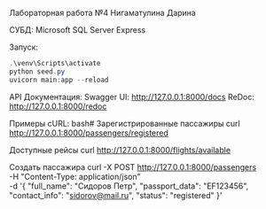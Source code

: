 Лабораторная работа №4
Нигаматулина Дарина

СУБД: Microsoft SQL Server Express

Запуск:
```powershell
.\venv\Scripts\activate
python seed.py
uvicorn main:app --reload
```

API Документация:
Swagger UI: http://127.0.0.1:8000/docs
ReDoc: http://127.0.0.1:8000/redoc

Примеры cURL:
bash# Зарегистрированные пассажиры
curl http://127.0.0.1:8000/passengers/registered

Доступные рейсы
curl http://127.0.0.1:8000/flights/available

Создать пассажира
curl -X POST http://127.0.0.1:8000/passengers \
  -H "Content-Type: application/json" \
  -d '{
    "full_name": "Сидоров Петр",
    "passport_data": "EF123456",
    "contact_info": "sidorov@mail.ru",
    "status": "registered"
  }'
